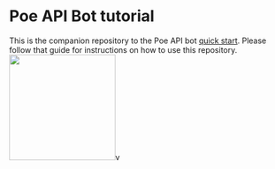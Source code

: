 # Poe API Bot tutorial

This is the companion repository to the Poe API bot
[quick start](https://developer.poe.com/api-bots/quick-start). Please follow that guide
for instructions on how to use this repository.
[<img src="https://open.autocode.com/static/images/open.svg?" width="192">](https://open.autocode.com/)v
